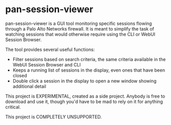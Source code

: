 # pan-session-viewer

pan-session-viewer is a GUI tool monitoring specific sessions flowing through a Palo Alto Networks firewall.  It is meant to simplify the task of watching sessions that would otherwise require using the CLI or WebUI Session Browser.

The tool provides several useful functions:
* Filter sessions based on search criteria, the same criteria available in the WebUI Session Browser and CLI
* Keeps a running list of sessions in the display, even ones that have been closed
* Double click a session in the display to open a new window showing additional detail

This project is EXPERIMENTAL, created as a side project.  Anybody is free to download and use it, though you'd have to be mad to rely on it for anything critical.

This project is COMPLETELY UNSUPPORTED.
